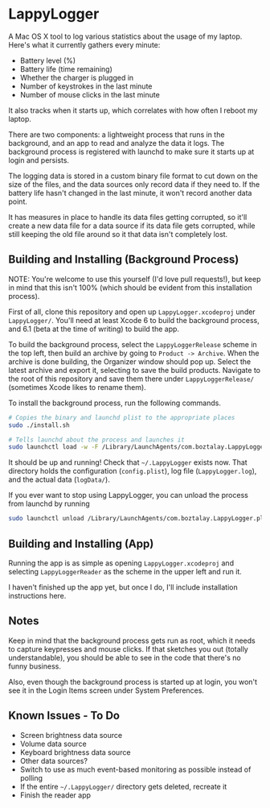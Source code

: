 LappyLogger
===========

A Mac OS X tool to log various statistics about the usage of my laptop. Here's what it currently gathers every minute:

* Battery level (%)
* Battery life (time remaining)
* Whether the charger is plugged in
* Number of keystrokes in the last minute
* Number of mouse clicks in the last minute

It also tracks when it starts up, which correlates with how often I reboot my laptop.

There are two components: a lightweight process that runs in the background, and an app to read and analyze the data it logs. The background process is registered with launchd to make sure it starts up at login and persists.

The logging data is stored in a custom binary file format to cut down on the size of the files, and the data sources only record data if they need to. If the battery life hasn't changed in the last minute, it won't record another data point.

It has measures in place to handle its data files getting corrupted, so it'll create a new data file for a data source if its data file gets corrupted, while still keeping the old file around so it that data isn't completely lost.

Building and Installing (Background Process)
--------------------------------------------

NOTE: You're welcome to use this yourself (I'd love pull requests!), but keep in mind that this isn't 100% (which should be evident from this installation process).

First of all, clone this repository and open up `LappyLogger.xcodeproj` under `LappyLogger/`. You'll need at least Xcode 6 to build the background process, and 6.1 (beta at the time of writing) to build the app.

To build the background process, select the `LappyLoggerRelease` scheme in the top left, then build an archive by going to `Product -> Archive`. When the archive is done building, the Organizer window should pop up. Select the latest archive and export it, selecting to save the build products. Navigate to the root of this repository and save them there under `LappyLoggerRelease/` (sometimes Xcode likes to rename them).

To install the background process, run the following commands.

```bash
# Copies the binary and launchd plist to the appropriate places
sudo ./install.sh

# Tells launchd about the process and launches it
sudo launchctl load -w -F /Library/LaunchAgents/com.boztalay.LappyLogger.plist
```

It should be up and running! Check that `~/.LappyLogger` exists now. That directory holds the configuration (`config.plist`), log file (`LappyLogger.log`), and the actual data (`logData/`).

If you ever want to stop using LappyLogger, you can unload the process from launchd by running

```bash
sudo launchctl unload /Library/LaunchAgents/com.boztalay.LappyLogger.plist
```

Building and Installing (App)
-----------------------------

Running the app is as simple as opening `LappyLogger.xcodeproj` and selecting `LappyLoggerReader` as the scheme in the upper left and run it.

I haven't finished up the app yet, but once I do, I'll include installation instructions here.

Notes
-----

Keep in mind that the background process gets run as root, which it needs to capture keypresses and mouse clicks. If that sketches you out (totally understandable), you should be able to see in the code that there's no funny business.

Also, even though the background process is started up at login, you won't see it in the Login Items screen under System Preferences.

Known Issues - To Do
--------------------

* Screen brightness data source
* Volume data source
* Keyboard brightness data source
* Other data sources?
* Switch to use as much event-based monitoring as possible instead of polling
* If the entire `~/.LappyLogger/` directory gets deleted, recreate it
* Finish the reader app
